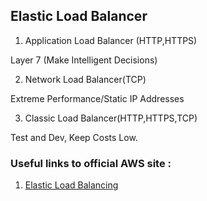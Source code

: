 ## Elastic Load Balancer

1. Application Load Balancer (HTTP,HTTPS)

Layer 7 (Make Intelligent Decisions)

2. Network Load Balancer(TCP)

Extreme Performance/Static IP Addresses

3. Classic Load Balancer(HTTP,HTTPS,TCP)

Test and Dev, Keep Costs Low.

### Useful links to official AWS site :

1. [Elastic Load Balancing](https://aws.amazon.com/elasticloadbalancing/)

